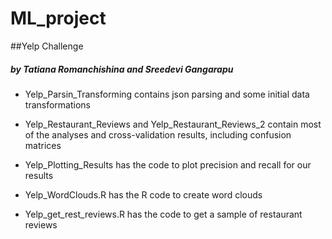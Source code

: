 # ML_project
##Yelp Challenge


##### by Tatiana Romanchishina and Sreedevi Gangarapu

+ Yelp_Parsin_Transforming contains json parsing and some initial data transformations

+ Yelp_Restaurant_Reviews and Yelp_Restaurant_Reviews_2 contain most of the analyses and cross-validation results, including confusion matrices

+ Yelp_Plotting_Results has the code to plot precision and recall for our results

+ Yelp_WordClouds.R has the R code to create word clouds 

+ Yelp_get_rest_reviews.R has the code to get a sample of restaurant reviews

